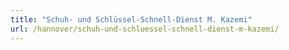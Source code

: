 ```yaml
---
title: "Schuh- und Schlüssel-Schnell-Dienst M. Kazemi"
url: /hannover/schuh-und-schluessel-schnell-dienst-m-kazemi/
---
```

